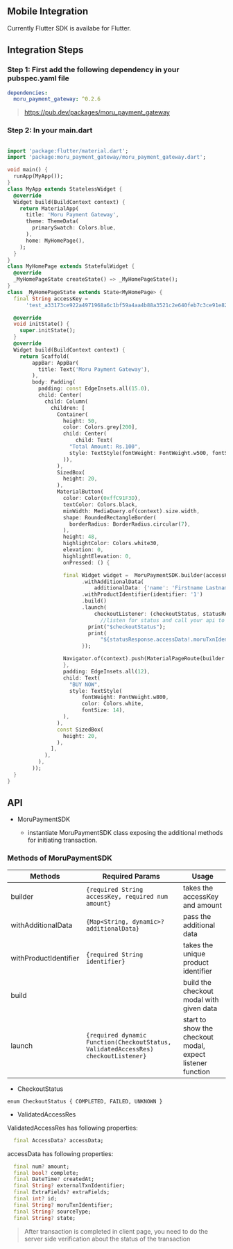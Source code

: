 ## Mobile Integration

Currently Flutter SDK is availabe for Flutter.

## Integration Steps

### Step 1: First add the following dependency in your pubspec.yaml file

```yaml
dependencies:
  moru_payment_gateway: ^0.2.6
```

> https://pub.dev/packages/moru_payment_gateway

### Step 2: In your main.dart

```dart

import 'package:flutter/material.dart';
import 'package:moru_payment_gateway/moru_payment_gateway.dart';

void main() {
  runApp(MyApp());
}
class MyApp extends StatelessWidget {
  @override
  Widget build(BuildContext context) {
    return MaterialApp(
      title: 'Moru Payment Gateway',
      theme: ThemeData(
        primarySwatch: Colors.blue,
      ),
      home: MyHomePage(),
    );
  }
}
class MyHomePage extends StatefulWidget {
  @override
  _MyHomePageState createState() => _MyHomePageState();
}
class _MyHomePageState extends State<MyHomePage> {
  final String accessKey =
      'test_a33173ce922a4971968a6c1bf59a4aa4b88a3521c2e640feb7c3ce91e82320f8';

  @override
  void initState() {
    super.initState();
  }
  @override
  Widget build(BuildContext context) {
    return Scaffold(
        appBar: AppBar(
          title: Text('Moru Payment Gateway'),
        ),
        body: Padding(
          padding: const EdgeInsets.all(15.0),
          child: Center(
            child: Column(
              children: [
                Container(
                  height: 50,
                  color: Colors.grey[200],
                  child: Center(
                      child: Text(
                    "Total Amount: Rs.100",
                    style: TextStyle(fontWeight: FontWeight.w500, fontSize: 16),
                  )),
                ),
                SizedBox(
                  height: 20,
                ),
                MaterialButton(
                  color: Color(0xffC91F3D),
                  textColor: Colors.black,
                  minWidth: MediaQuery.of(context).size.width,
                  shape: RoundedRectangleBorder(
                    borderRadius: BorderRadius.circular(7),
                  ),
                  height: 48,
                  highlightColor: Colors.white30,
                  elevation: 0,
                  highlightElevation: 0,
                  onPressed: () {

                  final Widget widget =  MoruPaymentSDK.builder(accessKey: accessKey, amount: 100)
                        .withAdditionalData(
                            additionalData: {'name': 'Firstname Lastname'})
                        .withProductIdentifier(identifier: '1')
                        .build()
                        .launch(
                            checkoutListener: (checkoutStatus, statusResponse) {
                              //listen for status and call your api to validate transaction
                          print("$checkoutStatus");
                          print(
                              "${statusResponse.accessData!.moruTxnIdentifier}");
                        });

                  Navigator.of(context).push(MaterialPageRoute(builder: (context)=>widget));
                  },
                  padding: EdgeInsets.all(12),
                  child: Text(
                    "BUY NOW",
                    style: TextStyle(
                        fontWeight: FontWeight.w800,
                        color: Colors.white,
                        fontSize: 14),
                  ),
                ),
                const SizedBox(
                  height: 20,
                ),
              ],
            ),
          ),
        ));
  }
}
```

## API

- MoruPaymentSDK

  - instantiate MoruPaymentSDK class exposing the additional methods for initiating transaction.

### Methods of MoruPaymentSDK

| Methods               | Required Params                                                                    | Usage                                                      |
| --------------------- | ---------------------------------------------------------------------------------- | ---------------------------------------------------------- |
| builder               | `{required String accessKey, required num amount}`                                 | takes the accessKey and amount                             |
| withAdditionalData    | `{Map<String, dynamic>? additionalData}`                                           | pass the additional data                                   |
| withProductIdentifier | `{required String identifier}`                                                     | takes the unique product identifier                        |
| build                 |                                                                                    | build the checkout modal with given data                   |
| launch                | `{required dynamic Function(CheckoutStatus, ValidatedAccessRes) checkoutListener}` | start to show the checkout modal, expect listener function |

- CheckoutStatus

`enum CheckoutStatus { COMPLETED, FAILED, UNKNOWN }`

- ValidatedAccessRes

ValidatedAccessRes has following properties:

```dart
  final AccessData? accessData;
```

accessData has following properties:

```dart
  final num? amount;
  final bool? complete;
  final DateTime? createdAt;
  final String? externalTxnIdentifier;
  final ExtraFields? extraFields;
  final int? id;
  final String? moruTxnIdentifier;
  final String? sourceType;
  final String? state;
```

> After transaction is completed in client page, you need to do the server side verification about the status of the transaction
